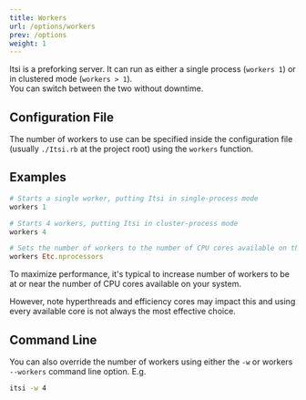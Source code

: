 ```yaml
---
title: Workers
url: /options/workers
prev: /options
weight: 1
---
```

Itsi is a preforking server. It can run as either a single process (`workers 1`) or in clustered mode (`workers > 1`).
<br/>You can switch between the two without downtime.

## Configuration File
The number of workers to use can be specified inside the configuration file (usually `./Itsi.rb` at the project root)
using the `workers` function.

## Examples

```ruby {filename="Itsi.rb"}
# Starts a single worker, putting Itsi in single-process mode
workers 1
```

```ruby {filename="Itsi.rb"}
# Starts 4 workers, putting Itsi in cluster-process mode
workers 4
```

```ruby {filename="Itsi.rb"}
# Sets the number of workers to the number of CPU cores available on the system
workers Etc.nprocessors
```

To maximize performance, it's typical to increase number of workers
to be at or near the number of CPU cores available on your system.

However, note hyperthreads and efficiency cores may impact this and using every available core is not
always the most effective choice.

## Command Line
You can also override the number of workers using either the `-w` or workers `--workers` command line option.
E.g.

```bash
itsi -w 4
```
